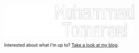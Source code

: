 <picture>
  <source media="(prefers-color-scheme: dark)" srcset="https://github.com/themreza/themreza/raw/master/mohammad-tomaraei.png">
  <source media="(prefers-color-scheme: light)" srcset="https://github.com/themreza/themreza/raw/master/mohammad-tomaraei-light.png">
  <a href="https://tomaraei.com"><img alt="Mohammad Tomaraei" src="https://raw.githubusercontent.com/themreza/themreza/refs/heads/master/mohammad-tomaraei-light.png"></a>
</picture>


Interested about what I'm up to? [Take a look at my blog](https://tomaraei.com).
